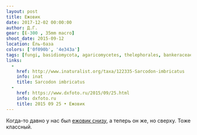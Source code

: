```yaml
---
layout: post
title: Ежовик
date: 2017-12-02 00:00:00
author: Д.Г.
gear: [E-300 , 35mm macro]
shoot_date: 2015-09-12
location: Ёль-база
colors: ['0f090b', '4e343a']
tags: [fungi, basidiomycota, agaricomycetes, thelephorales, bankeraceae, sarcodon, sarcodon imbricatus]
links:
  -
    href: http://www.inaturalist.org/taxa/122335-Sarcodon-imbricatus
    info: inat
    title: Sarcodon imbricatus
  -
    href: https://www.dxfoto.ru/2015/09/25.html
    info: dxfoto.ru
    title: 2015 09 25 • Ежовик
---
```

Когда-то давно у нас был [ежовик снизу](https://www.dxfoto.ru/2015/09/25.html), а теперь он же, но сверху. Тоже классный.
